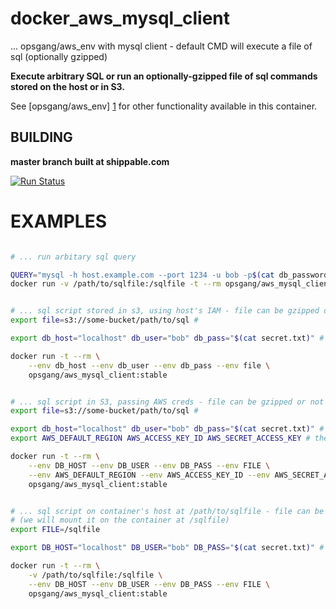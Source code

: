 [1]: https://github.com/opsgang/docker_aws_env "github repo for aws_env docker image"
# docker\_aws\_mysql\_client

... opsgang/aws\_env with mysql client - default CMD will execute a file of sql (optionally gzipped)

**Execute arbitrary SQL or run an optionally-gzipped file of sql commands stored on the host or in S3.**

See [opsgang/aws\_env] [1] for other functionality available in this container.

## BUILDING

**master branch built at shippable.com**

[![Run Status](https://api.shippable.com/projects/58e3c53abefe150700ec299b/badge?branch=master)](https://api.shippable.com/projects/58e3c53abefe150700ec299b)

# EXAMPLES

```bash

# ... run arbitary sql query

QUERY="mysql -h host.example.com --port 1234 -u bob -p$(cat db_password.txt) my_db -e 'select * from my_table;'"
docker run -v /path/to/sqlfile:/sqlfile -t --rm opsgang/aws_mysql_client:stable "/bin/bash -C $QUERY"

```

```bash

# ... sql script stored in s3, using host's IAM - file can be gzipped or not.
export file=s3://some-bucket/path/to/sql #

export db_host="localhost" db_user="bob" db_pass="$(cat secret.txt)" # change values as needed

docker run -t --rm \
    --env db_host --env db_user --env db_pass --env file \
    opsgang/aws_mysql_client:stable

```

```bash

# ... sql script in S3, passing AWS creds - file can be gzipped or not
export file=s3://some-bucket/path/to/sql #

export db_host="localhost" db_user="bob" db_pass="$(cat secret.txt)" # change values as needed
export AWS_DEFAULT_REGION AWS_ACCESS_KEY_ID AWS_SECRET_ACCESS_KEY # these should be defined already

docker run -t --rm \
    --env DB_HOST --env DB_USER --env DB_PASS --env FILE \
    --env AWS_DEFAULT_REGION --env AWS_ACCESS_KEY_ID --env AWS_SECRET_ACCESS_KEY
    opsgang/aws_mysql_client:stable

```

```bash

# ... sql script on container's host at /path/to/sqlfile - file can be gzipped or not.
# (we will mount it on the container at /sqlfile)
export FILE=/sqlfile

export DB_HOST="localhost" DB_USER="bob" DB_PASS="$(cat secret.txt)" # change values as needed

docker run -t --rm \
    -v /path/to/sqlfile:/sqlfile \
    --env DB_HOST --env DB_USER --env DB_PASS --env FILE \
    opsgang/aws_mysql_client:stable

```

